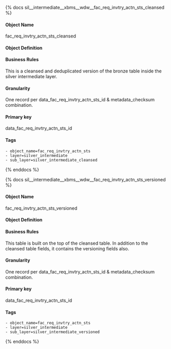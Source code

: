 {% docs sil__intermediate__xbms__wdw__fac_req_invtry_actn_sts_cleansed %}

#### Object Name
fac_req_invtry_actn_sts_cleansed

#### Object Definition


#### Business Rules
This is a cleansed and deduplicated version of the bronze table inside the silver intermediate layer.

#### Granularity
One record per data_fac_req_invtry_actn_sts_id & metadata_checksum combination.

#### Primary key
data_fac_req_invtry_actn_sts_id

#### Tags
    - object_name=fac_req_invtry_actn_sts
    - layer=silver_intermediate
    - sub_layer=silver_intermediate_cleansed

{% enddocs %}

{% docs sil__intermediate__xbms__wdw__fac_req_invtry_actn_sts_versioned %}

#### Object Name
fac_req_invtry_actn_sts_versioned

#### Object Definition


#### Business Rules
This table is built on the top of the cleansed table. In addition to the cleansed table fields, it contains the versioning fields also.

#### Granularity
One record per data_fac_req_invtry_actn_sts_id & metadata_checksum combination.

#### Primary key
data_fac_req_invtry_actn_sts_id

#### Tags
    - object_name=fac_req_invtry_actn_sts
    - layer=silver_intermediate
    - sub_layer=silver_intermediate_versioned

{% enddocs %}